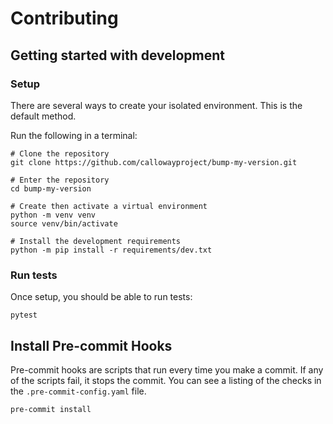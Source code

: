 # Contributing

## Getting started with development

### Setup

There are several ways to create your isolated environment. This is the default method.

Run the following in a terminal:

```console
# Clone the repository
git clone https://github.com/callowayproject/bump-my-version.git

# Enter the repository
cd bump-my-version

# Create then activate a virtual environment
python -m venv venv
source venv/bin/activate

# Install the development requirements
python -m pip install -r requirements/dev.txt
```

### Run tests

Once setup, you should be able to run tests:

```console
pytest
```

## Install Pre-commit Hooks

Pre-commit hooks are scripts that run every time you make a commit. If any of the scripts fail, it stops the commit. You can see a listing of the checks in the ``.pre-commit-config.yaml`` file.

```console
pre-commit install
```
